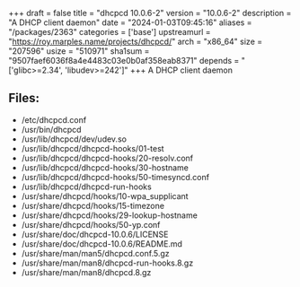 +++
draft = false
title = "dhcpcd 10.0.6-2"
version = "10.0.6-2"
description = "A DHCP client daemon"
date = "2024-01-03T09:45:16"
aliases = "/packages/2363"
categories = ['base']
upstreamurl = "https://roy.marples.name/projects/dhcpcd/"
arch = "x86_64"
size = "207596"
usize = "510971"
sha1sum = "9507faef6036f8a4e4483c03e0b0af358eab8371"
depends = "['glibc>=2.34', 'libudev>=242']"
+++
A DHCP client daemon

## Files: 
* /etc/dhcpcd.conf
* /usr/bin/dhcpcd
* /usr/lib/dhcpcd/dev/udev.so
* /usr/lib/dhcpcd/dhcpcd-hooks/01-test
* /usr/lib/dhcpcd/dhcpcd-hooks/20-resolv.conf
* /usr/lib/dhcpcd/dhcpcd-hooks/30-hostname
* /usr/lib/dhcpcd/dhcpcd-hooks/50-timesyncd.conf
* /usr/lib/dhcpcd/dhcpcd-run-hooks
* /usr/share/dhcpcd/hooks/10-wpa_supplicant
* /usr/share/dhcpcd/hooks/15-timezone
* /usr/share/dhcpcd/hooks/29-lookup-hostname
* /usr/share/dhcpcd/hooks/50-yp.conf
* /usr/share/doc/dhcpcd-10.0.6/LICENSE
* /usr/share/doc/dhcpcd-10.0.6/README.md
* /usr/share/man/man5/dhcpcd.conf.5.gz
* /usr/share/man/man8/dhcpcd-run-hooks.8.gz
* /usr/share/man/man8/dhcpcd.8.gz
